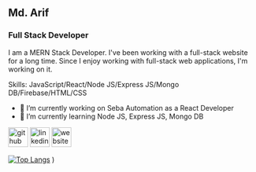## Md. Arif
### Full Stack Developer

I am a MERN Stack Developer. I've been working with a full-stack website for a long time. Since I enjoy working with full-stack web applications, I'm working on it.

Skills: JavaScript/React/Node JS/Express JS/Mongo DB/Firebase/HTML/CSS

- 🔭 I’m currently working on Seba Automation as a React Developer 
- 🌱 I’m currently learning Node JS, Express JS, Mongo DB 


[<img src='https://cdn.jsdelivr.net/npm/simple-icons@3.0.1/icons/github.svg' alt='github' height='40'>](https://github.com/arifmia1129)  [<img src='https://cdn.jsdelivr.net/npm/simple-icons@3.0.1/icons/linkedin.svg' alt='linkedin' height='40'>](https://www.linkedin.com/in/https://www.linkedin.com/in/arifmia/)  [<img src='https://cdn.jsdelivr.net/npm/simple-icons@3.0.1/icons/icloud.svg' alt='website' height='40'>](https://arifmia.netlify.app)  

[![Top Langs](https://github-readme-stats.vercel.app/api/top-langs/?username=arifmia1129)](https://github.com/anuraghazra/github-readme-stats)
)  
